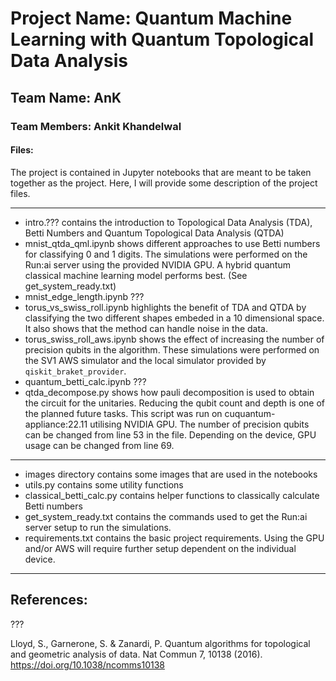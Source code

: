 # Project Name: Quantum Machine Learning with Quantum Topological Data Analysis

## Team Name: AnK
### Team Members: Ankit Khandelwal

#### Files:
The project is contained in Jupyter notebooks that are meant to be taken together as the project.
Here, I will provide some description of the project files.
***
* intro.??? contains the introduction to Topological Data Analysis (TDA), Betti Numbers and Quantum Topological Data Analysis (QTDA)
* mnist_qtda_qml.ipynb shows different approaches to use Betti numbers for classifying 0 and 1 digits. The simulations were performed on the Run:ai server using the provided NVIDIA GPU. A hybrid quantum classical machine learning model performs best. (See get_system_ready.txt)
* mnist_edge_length.ipynb ???
* torus_vs_swiss_roll.ipynb highlights the benefit of TDA and QTDA by classifying the two different shapes embeded in a 10 dimensional space. It also shows that the method can handle noise in the data.
* torus_swiss_roll_aws.ipynb shows the effect of increasing the number of precision qubits in the algorithm. These simulations were performed on the SV1 AWS simulator and the local simulator provided by `qiskit_braket_provider`.
* quantum_betti_calc.ipynb ???
* qtda_decompose.py shows how pauli decomposition is used to obtain the circuit for the unitaries. Reducing the qubit count and depth is one of the planned future tasks. This script was run on cuquantum-appliance:22.11 utilising NVIDIA GPU. The number of precision qubits can be changed from line 53 in the file. Depending on the device, GPU usage can be changed from line 69.

***
* images directory contains some images that are used in the notebooks
* utils.py contains some utility functions
* classical_betti_calc.py contains helper functions to classically calculate Betti numbers
* get_system_ready.txt contains the commands used to get the Run:ai server setup to run the simulations.
* requirements.txt contains the basic project requirements. Using the GPU and/or AWS will require further setup dependent on the individual device.
***

## References:
???

Lloyd, S., Garnerone, S. & Zanardi, P. Quantum algorithms for topological and geometric analysis of data. Nat Commun 7, 10138 (2016). https://doi.org/10.1038/ncomms10138
